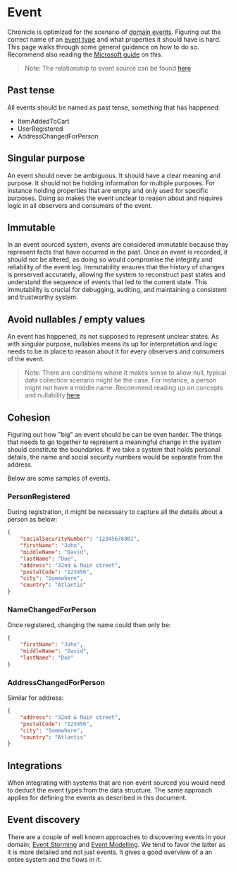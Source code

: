# Event

Chronicle is optimized for the scenario of [domain events](https://www.martinfowler.com/eaaDev/DomainEvent.html).
Figuring out the correct name of an [event type](./event-type.md) and what properties it should have is hard.
This page walks through some general guidance on how to do so. Recommend also reading the [Microsoft guide](https://docs.microsoft.com/en-us/dotnet/architecture/microservices/microservice-ddd-cqrs-patterns/domain-events-design-implementation) on this.

> Note: The relationship to event source can be found [here](../concepts/event-source.md)

## Past tense

All events should be named as past tense, something that has happened:

- ItemAddedToCart
- UserRegistered
- AddressChangedForPerson

## Singular purpose

An event should never be ambiguous. It should have a clear meaning and purpose.
It should not be holding information for multiple purposes. For instance holding properties that are empty and only used
for specific purposes. Doing so makes the event unclear to reason about and requires logic in all observers and consumers
of the event.

## Immutable

In an event sourced system, events are considered immutable because they represent facts that have occurred in the past.
Once an event is recorded, it should not be altered, as doing so would compromise the integrity and reliability of the event log.
Immutability ensures that the history of changes is preserved accurately, allowing the system to reconstruct past states and understand the sequence of events that led to the current state.
This immutability is crucial for debugging, auditing, and maintaining a consistent and trustworthy system.

## Avoid nullables / empty values

An event has happened, its not supposed to represent unclear states.
As with singular purpose, nullables means its up for interpretation and logic needs to be in place to reason about it
for every observers and consumers of the event.

> Note: There are conditions where it makes sense to allow null, typical data collection scenario might be the case.
> For instance, a person might not have a middle name. Recommend reading up on concepts and nullability [here](../../Fundamentals/concepts.md)

## Cohesion

Figuring out how "big" an event should be can be even harder.
The things that needs to go together to represent a meaningful change in the system should constitute the boundaries.
If we take a system that holds personal details, the name and social security numbers would be separate from
the address.

Below are some samples of events.

### PersonRegistered

During registration, it might be necessary to capture all the details about a person as below:

```json
{
    "socialSecurityNumber": "12345678901",
    "firstName": "John",
    "middleName": "David",
    "lastName": "Doe",
    "address": "32nd & Main street",
    "postalCode": "123456",
    "city": "Somewhere",
    "country": "Atlantis"
}
```

### NameChangedForPerson

Once registered, changing the name could then only be:

```json
{
    "firstName": "John",
    "middleName": "David",
    "lastName": "Doe"
}
```

### AddressChangedForPerson

Similar for address:

```json
{
    "address": "32nd & Main street",
    "postalCode": "123456",
    "city": "Somewhere",
    "country": "Atlantis"
}
```

## Integrations

When integrating with systems that are non event sourced you would need to deduct the event types from the data structure.
The same approach applies for defining the events as described in this document.

## Event discovery

There are a couple of well known approaches to discovering events in your domain; [Event Storming](https://www.eventstorming.com)
and [Event Modelling](https://eventmodeling.org). We tend to favor the latter as it is more detailed and not just events. It gives a good
overview of a an entire system and the flows in it.

